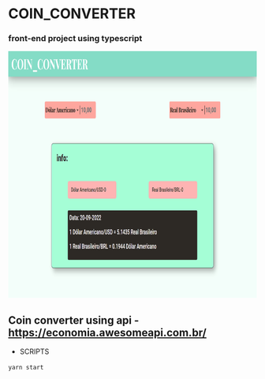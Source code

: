 # COIN_CONVERTER

### front-end project using typescript

<img src="https://github.com/JohnsCoder/coin-converter/blob/main/src/assets/coin-converter%20desktop.gif" height="500px" >

## Coin converter using api - https://economia.awesomeapi.com.br/

- SCRIPTS 


``yarn start`` 
